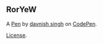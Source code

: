 RorYeW
------


A [Pen](http://codepen.io/davnish11297/pen/RorYeW) by [davnish singh](http://codepen.io/davnish11297) on [CodePen](http://codepen.io/).

[License](http://codepen.io/davnish11297/pen/RorYeW/license).